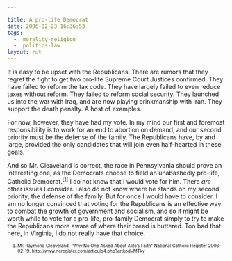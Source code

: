 ```yaml
---

title: A pro-life Democrat
date: 2006-02-23 16:36:53
tags:
  -  morality-religion
  -  politics-law
layout: rut
---
```



<p>It is easy to be upset with the Republicans.  There are rumors that they regret the fight to get two pro-life Supreme Court Justices confirmed.  They have failed to reform the tax code. They have largely failed to even reduce taxes without reform. They failed to reform social security.  They launched us into the war with Iraq, and are now playing brinkmanship with Iran. They support the death penalty.  A host of examples.</p>  <p>For now, however, they have had my vote.  In my mind our first and foremost responsibility is to work for an end to abortion on demand, and our second priority must be the defense of the family. The Republicans have, by and large, provided the only candidates that will join even half-hearted in these goals.</p>  <p>And so Mr. Cleaveland is correct, the race in Pennsylvania should prove an interesting one, as the Democrats choose to field an unabashedly pro-life, Catholic Democrat.<sup><a href="http://www.ncregister.com/articulo4.php?artkod=MTky" title="Why No One Asked About Alito’s Faith">[1]</a></sup> I do not know that I would vote for him.  There <em>are</em> other issues I consider. I also do not know where he stands on my second priority, the defense of the family.  But for once I would have to consider. I am no longer convinced that voting for the Republicans is an effective way to combat the growth of government and socialism, and so it might be worth while to vote for a pro-life, pro-family Democrat simply to try to make the Republicans more aware of where their bread is buttered.  Too bad that here, in Virginia, I do not really have that choice.</p>  <ol><font size="-2"><li><font size="-2">Mr. Raymond Cleaveland. "Why No One Asked About Alito’s Faith" National Catholic Register 2006-02-19.  http://www.ncregister.com/articulo4.php?artkod=MTky </font></li></font></ol>

